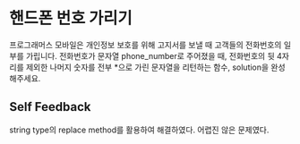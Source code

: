 # 핸드폰 번호 가리기


프로그래머스 모바일은 개인정보 보호를 위해 고지서를 보낼 때 고객들의 전화번호의 일부를 가립니다.
전화번호가 문자열 phone_number로 주어졌을 때, 전화번호의 뒷 4자리를 제외한 나머지 숫자를 전부 *으로 가린 문자열을 리턴하는 함수, solution을 완성해주세요.

## Self Feedback

string type의 replace method를 활용하여 해결하였다.
어렵진 않은 문제였다.
